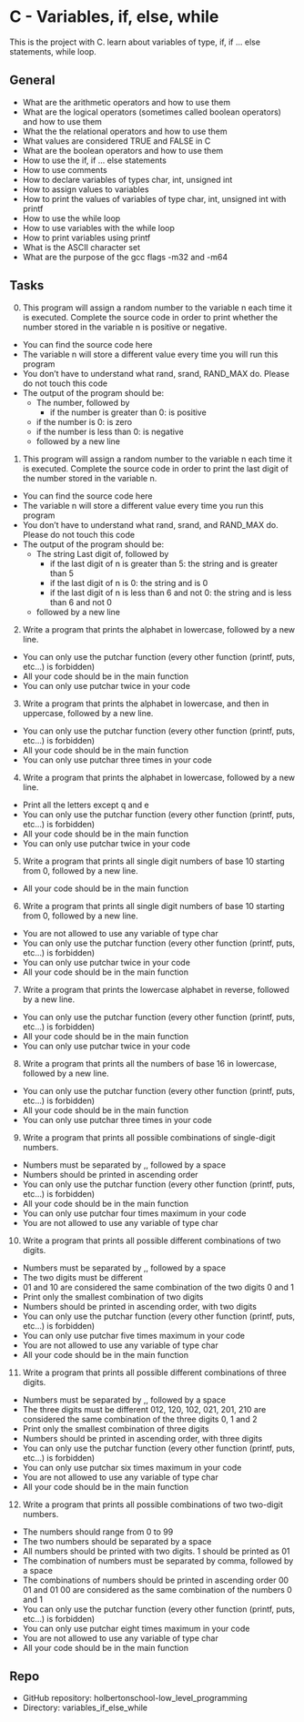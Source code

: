 # C - Variables, if, else, while

This is the project with C.
learn about variables of type, if, if ... else statements, while loop.

## General

* What are the arithmetic operators and how to use them
* What are the logical operators (sometimes called boolean operators) and how to use them
* What the the relational operators and how to use them
* What values are considered TRUE and FALSE in C
* What are the boolean operators and how to use them
* How to use the if, if ... else statements
* How to use comments
* How to declare variables of types char, int, unsigned int
* How to assign values to variables
* How to print the values of variables of type char, int, unsigned int with printf
* How to use the while loop
* How to use variables with the while loop
* How to print variables using printf
* What is the ASCII character set
* What are the purpose of the gcc flags -m32 and -m64

## Tasks

0. This program will assign a random number to the variable n each time it is executed. Complete the source code in order to print whether the number stored in the variable n is positive or negative.

 * You can find the source code here
 * The variable n will store a different value every time you will run this program
 * You don’t have to understand what rand, srand, RAND_MAX do. Please do not touch this code
 * The output of the program should be:
    * The number, followed by
        * if the number is greater than 0: is positive
	* if the number is 0: is zero
	* if the number is less than 0: is negative
    * followed by a new line

1. This program will assign a random number to the variable n each time it is executed. Complete the source code in order to print the last digit of the number stored in the variable n.

 * You can find the source code here
 * The variable n will store a different value every time you run this program
 * You don’t have to understand what rand, srand, and RAND_MAX do. Please do not touch this code
 * The output of the program should be:
    * The string Last digit of, followed by
        * if the last digit of n is greater than 5: the string and is greater than 5
        * if the last digit of n is 0: the string and is 0
        * if the last digit of n is less than 6 and not 0: the string and is less than 6 and not 0
    * followed by a new line


2. Write a program that prints the alphabet in lowercase, followed by a new line.

 * You can only use the putchar function (every other function (printf, puts, etc…) is forbidden)
 * All your code should be in the main function
 * You can only use putchar twice in your code


3. Write a program that prints the alphabet in lowercase, and then in uppercase, followed by a new line.

 * You can only use the putchar function (every other function (printf, puts, etc…) is forbidden)
 * All your code should be in the main function
 * You can only use putchar three times in your code


4. Write a program that prints the alphabet in lowercase, followed by a new line.

 * Print all the letters except q and e
 * You can only use the putchar function (every other function (printf, puts, etc…) is forbidden)
 * All your code should be in the main function
 * You can only use putchar twice in your code


5. Write a program that prints all single digit numbers of base 10 starting from 0, followed by a new line.

 * All your code should be in the main function


6. Write a program that prints all single digit numbers of base 10 starting from 0, followed by a new line.

 * You are not allowed to use any variable of type char
 * You can only use the putchar function (every other function (printf, puts, etc…) is forbidden)
 * You can only use putchar twice in your code
 * All your code should be in the main function

7. Write a program that prints the lowercase alphabet in reverse, followed by a new line.

 * You can only use the putchar function (every other function (printf, puts, etc…) is forbidden)
 * All your code should be in the main function
 * You can only use putchar twice in your code

8. Write a program that prints all the numbers of base 16 in lowercase, followed by a new line.

 * You can only use the putchar function (every other function (printf, puts, etc…) is forbidden)
 * All your code should be in the main function
 * You can only use putchar three times in your code

9. Write a program that prints all possible combinations of single-digit numbers.

 * Numbers must be separated by ,, followed by a space
 * Numbers should be printed in ascending order
 * You can only use the putchar function (every other function (printf, puts, etc…) is forbidden)
 * All your code should be in the main function
 * You can only use putchar four times maximum in your code
 * You are not allowed to use any variable of type char

10. Write a program that prints all possible different combinations of two digits.

 * Numbers must be separated by ,, followed by a space
 * The two digits must be different
 * 01 and 10 are considered the same combination of the two digits 0 and 1
 * Print only the smallest combination of two digits
 * Numbers should be printed in ascending order, with two digits
 * You can only use the putchar function (every other function (printf, puts, etc…) is forbidden)
 * You can only use putchar five times maximum in your code
 * You are not allowed to use any variable of type char
 * All your code should be in the main function

11. Write a program that prints all possible different combinations of three digits.

 * Numbers must be separated by ,, followed by a space
 * The three digits must be different
 012, 120, 102, 021, 201, 210 are considered the same combination of the three digits 0, 1 and 2
 * Print only the smallest combination of three digits
 * Numbers should be printed in ascending order, with three digits
 * You can only use the putchar function (every other function (printf, puts, etc…) is forbidden)
 * You can only use putchar six times maximum in your code
 * You are not allowed to use any variable of type char
 * All your code should be in the main function

12. Write a program that prints all possible combinations of two two-digit numbers.

 * The numbers should range from 0 to 99
 * The two numbers should be separated by a space
 * All numbers should be printed with two digits. 1 should be printed as 01
 * The combination of numbers must be separated by comma, followed by a space
 * The combinations of numbers should be printed in ascending order
 00 01 and 01 00 are considered as the same combination of the numbers 0 and 1
 * You can only use the putchar function (every other function (printf, puts, etc…) is forbidden)
 * You can only use putchar eight times maximum in your code
 * You are not allowed to use any variable of type char
 * All your code should be in the main function


## Repo
 * GitHub repository: holbertonschool-low_level_programming
 * Directory: variables_if_else_while

